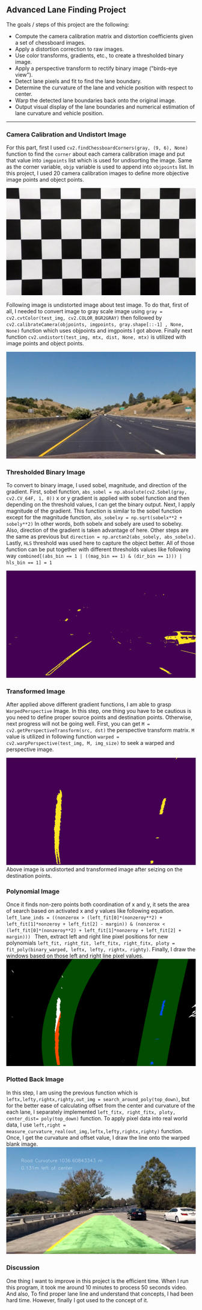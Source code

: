 ## Advanced Lane Finding Project

The goals / steps of this project are the following:

* Compute the camera calibration matrix and distortion coefficients given a set of chessboard images.
* Apply a distortion correction to raw images.
* Use color transforms, gradients, etc., to create a thresholded binary image.
* Apply a perspective transform to rectify binary image ("birds-eye view").
* Detect lane pixels and fit to find the lane boundary.
* Determine the curvature of the lane and vehicle position with respect to center.
* Warp the detected lane boundaries back onto the original image.
* Output visual display of the lane boundaries and numerical estimation of lane curvature and vehicle position.

[image1]: ./output_images/UndistortedCalibrationImage1.jpg
[image2]: ./output_images/UndistortedTestImage1.jpg
[image3]: ./output_images/BinaryTestImage1.jpg
[image4]: ./output_images/WarpedTestImage1.jpg
[image5]: ./output_images/PolynomialTestImage1.jpg
[image6]: ./output_images/PlottedBackTestImage1.jpg

---
### Camera Calibration and Undistort Image

For this part, first I used ```cv2.findChessboardCorners(gray, (9, 6), None)``` function to find the ```corner``` about each camera calibration image and put that value into ```imgpoints``` list which is used for undisorting the image. Same as the corner variable, ```objp``` variable is used to append into ```objpoints``` list. In this project, I used 20 camera calibration images to define more objective image points and object points. 

![CalibrationImage][image1]


Following image is undistorted image about test image. To do that, first of all, I needed to convert image to gray scale image using ```gray = cv2.cvtColor(test_img, cv2.COLOR_BGR2GRAY)``` then followed by ```cv2.calibrateCamera(objpoints, imgpoints, gray.shape[::-1] , None, None)``` function which uses objpoints and imgpoints I got above. Finally next function ```cv2.undistort(test_img, mtx, dist, None, mtx)``` is utilized with image points and object points. 
    

![UndistortedTestImage][image2]


### Thresholded Binary Image

To convert to binary image, I used sobel, magnitude, and direction of the gradient. First, sobel function, ```abs_sobel = np.absolute(cv2.Sobel(gray, cv2.CV_64F, 1, 0))``` x or y gradient is applied with sobel function and then depending on the threshold values, I can get the binary output. Next, I apply magnitude of the gradient. This function is similar to the sobel function except for the magnitude function, ```abs_sobelxy = np.sqrt(sobelx**2 + sobely**2)``` In other words, both sobelx and sobely are used to sobelxy. Also, direction of the gradient is taken advantage of here. Other steps are the same as previous but ```direction = np.arctan2(abs_sobely, abs_sobelx)```. Lastly, ```HLS``` threshold was used here to capture the object better. All of those function can be put together with different thresholds values like following way ```combined[(abs_bin == 1 | ((mag_bin == 1) & (dir_bin == 1))) | hls_bin == 1] = 1``` 


![BinaryImage][image3]


### Transformed Image
    
After applied above different gradient functions, I am able to grasp ```WarpedPerspective``` Image. In this step, one thing you have to be cautious is you need to define proper source points and destination points. Otherwise, next progress will not be going well. First, you can get ```M = cv2.getPerspectiveTransform(src, dst)``` the perspective transform matrix. ```M``` value is utilized in following function ```warped = cv2.warpPerspective(test_img, M, img_size)``` to seek a warped and perspective image. 
    
![BinaryImage][image4]
Above image is undistorted and transformed image after seizing on the destination points.


### Polynomial Image

Once it finds non-zero points both coordination of x and y, it sets the area of search based on activated x and y values like following equation. ```left_lane_inds = ((nonzerox > (left_fit[0]*(nonzeroy**2) + left_fit[1]*nonzeroy + left_fit[2] - margin)) & (nonzerox < (left_fit[0]*(nonzeroy**2) + left_fit[1]*nonzeroy + left_fit[2] + margin))) ``` Then, extract left and right line pixel positions for new polynomials ```left_fit, right_fit, left_fitx, right_fitx, ploty = fit_poly(binary_warped, leftx, lefty, rightx, righty)```. Finally, I draw the windows based on those left and right line pixel values. 
![BinaryImage][image5]


### Plotted Back Image

In this step, I am using the previous function which is ```leftx,lefty,rightx,righty,out_img = search_around_poly(top_down)```, but for the better ease of calculating offset from the center and curvature of the each lane, I separately implemented ```left_fitx, right_fitx, ploty, center_dist= poly(top_down)``` function. To apply pixel data into real world data, I use ```left,right = measure_curvature_real(out_img,leftx,lefty,rightx,righty)``` function. Once, I get the curvature and offset value, I draw the line onto the warped blank image.
![BinaryImage][image6]


### Discussion

One thing I want to improve in this project is the efficient time. When I run this program, it took me around 10 minutes to process 50 seconds video. And also, To find proper lane line and understand that concepts, I had been hard time. However, finally I got used to the concept of it. 
